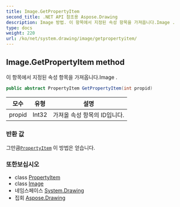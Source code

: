 ```yaml
---
title: Image.GetPropertyItem
second_title: .NET API 참조용 Aspose.Drawing
description: Image 방법. 이 항목에서 지정된 속성 항목을 가져옵니다.Image .
type: docs
weight: 220
url: /ko/net/system.drawing/image/getpropertyitem/
---
```

## Image.GetPropertyItem method

이 항목에서 지정된 속성 항목을 가져옵니다.Image .

```csharp
public abstract PropertyItem GetPropertyItem(int propid)
```

| 모수 | 유형 | 설명 |
| --- | --- | --- |
| propid | Int32 | 가져올 속성 항목의 ID입니다. |

### 반환 값

그만큼[`PropertyItem`](../../../system.drawing.imaging/propertyitem/) 이 방법은 얻습니다.

### 또한보십시오

* class [PropertyItem](../../../system.drawing.imaging/propertyitem/)
* class [Image](../)
* 네임스페이스 [System.Drawing](../../image/)
* 집회 [Aspose.Drawing](../../../)



